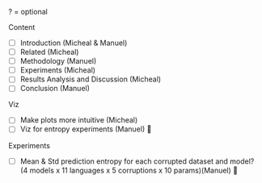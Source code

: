 ? = optional

Content
- [ ] Introduction (Micheal & Manuel)
- [ ] Related  (Micheal)
- [ ] Methodology (Manuel)
- [ ] Experiments (Micheal)
- [ ] Results Analysis and Discussion (Micheal)
- [ ] Conclusion (Manuel)

Viz
- [ ] Make  plots more intuitive (Micheal)
- [ ] Viz for entropy experiments (Manuel) 🥹

Experiments
- [ ] Mean & Std prediction entropy for each corrupted dataset and model?  (4 models x 11 languages x 5 corruptions x 10 params)(Manuel) 🥹